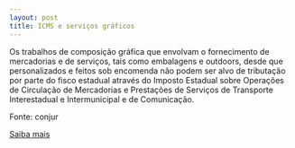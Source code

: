 ```yaml
---
layout: post
title: ICMS e serviços gráficos
---
```

<p>Os trabalhos de composição gráfica que envolvam o fornecimento de mercadorias e de serviços, tais como embalagens e outdoors, desde que personalizados e feitos sob encomenda não podem ser alvo de tributação por parte do fisco estadual através do Imposto Estadual sobre Operações de Circulação de Mercadorias e Prestações de Serviços de Transporte Interestadual e Intermunicipal e de Comunicação.</p><p>Fonte: conjur</p><p><a href="http://www.conjur.com.br/2009-jun-03/iss-icms-acumulam-ilegalmente-servicos-graficos" target="_blank">Saiba mais </a></p>
